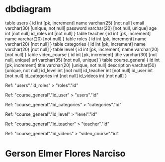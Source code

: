 
# dbdiagram
table users {
  id int [pk, increment]
  name varchar(25) [not null]
  email varchar(30) [unique, not null]
  password varchar(20) [not null, unique]
  age int [not null]
  id_roles int [not null]
}
table teacher {
  id int [pk, increment]
  name varchar(20) [not null]
}
table roles {
  id int [pk, increment]
  name varchar(20) [not null]
}
table categories {
  id int [pk, increment]
  name varchar(20) [not null]
}
table level {
  id int [pk, increment]
  name varchar(20) [not null]
}
table video_course {
  id int [pk, increment]
  title varchar(30) [not null, unique]
  url varchar(35) [not null, unique]
}
table course_general {
  id int [pk, increment]
  title varchar(20) [unique, not null]
  description varchar(50) [unique, not null]
  id_level int [not null]
  id_teacher int [not null]
  id_user int [not null]
  id_categories int [not null]
  id_videos int [not null]
}

Ref: "users"."id_roles" > "roles"."id"

Ref: "course_general"."id_user" > "users"."id"

Ref: "course_general"."id_categories" > "categories"."id"

Ref: "course_general"."id_level" > "level"."id"

Ref: "course_general"."id_teacher" > "teacher"."id"

Ref: "course_general"."id_videos" > "video_course"."id"
# Gerson Elmer Flores Narciso



